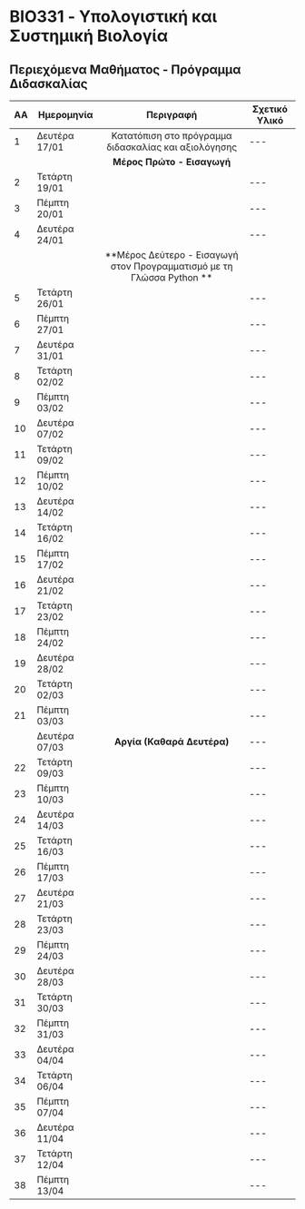 # BIO331 - Υπολογιστική και Συστημική Βιολογία

## Περιεχόμενα Μαθήματος - Πρόγραμμα Διδασκαλίας

| **ΑΑ** | **Ημερομηνία** | **Περιγραφή**| **Σχετικό Υλικό**|
| --- | ---|:---:|---|
| 1 | Δευτέρα 17/01| Κατατόπιση στο πρόγραμμα διδασκαλίας και αξιολόγησης |---|
| ||**Μέρος Πρώτο - Εισαγωγή**|
| 2 | Τετάρτη 19/01|  |---|
| 3 | Πέμπτη 20/01|  |---|
| 4 | Δευτέρα 24/01| |---|
| ||**Μέρος Δεύτερο - Εισαγωγή στον Προγραμματισμό με τη Γλώσσα Python **|
| 5 | Τετάρτη 26/01|  |---|
| 6 | Πέμπτη 27/01|  |---|
| 7 | Δευτέρα 31/01| |---|
| 8 | Τετάρτη 02/02|  |---|
| 9 | Πέμπτη 03/02|  |---|
| 10 | Δευτέρα 07/02| |---|
| 11 | Τετάρτη 09/02|  |---|
| 12 | Πέμπτη 10/02|  |---|
| 13 | Δευτέρα 14/02| |---|
| 14 | Τετάρτη 16/02|  |---|
| 15 | Πέμπτη 17/02|  |---|
| 16 | Δευτέρα 21/02| |---|
| 17 | Τετάρτη 23/02|  |---|
| 18 | Πέμπτη 24/02|  |---|
| 19 | Δευτέρα 28/02|  |---|
| 20 | Τετάρτη 02/03|  |---|
| 21 | Πέμπτη 03/03|  |---|
|  | Δευτέρα 07/03| **Αργία (Καθαρά Δευτέρα)**  |---|
| 22 | Τετάρτη 09/03|  |---|
| 23 | Πέμπτη 10/03|  |---|
| 24 | Δευτέρα 14/03|   |---|
| 25 | Τετάρτη 16/03|  |---|
| 26 | Πέμπτη 17/03|  |---|
| 27 | Δευτέρα 21/03|   |---|
| 28 | Τετάρτη 23/03|  |---|
| 29 | Πέμπτη 24/03|  |---|
| 30 | Δευτέρα 28/03|   |---|
| 31 | Τετάρτη 30/03|  |---|
| 32 | Πέμπτη 31/03|  |---|
| 33 | Δευτέρα 04/04|   |---|
| 34 | Τετάρτη 06/04|  |---|
| 35 | Πέμπτη 07/04|  |---|
| 36 | Δευτέρα 11/04|   |---|
| 37 | Τετάρτη 12/04|  |---|
| 38 | Πέμπτη 13/04|  |---|

